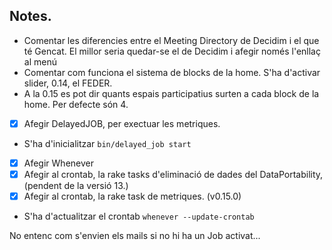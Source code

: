 ## Notes.
- Comentar les diferencies entre el Meeting Directory de Decidim i el que té Gencat. El millor seria quedar-se el de Decidim i afegir només l'enllaç al menú
- Comentar com funciona el sistema de blocks de la home. S'ha d'activar slider, 0.14, el FEDER.
- A la 0.15 es pot dir quants espais participatius surten a cada block de la home. Per defecte són 4.


- [x] Afegir DelayedJOB, per exectuar les metriques.
- S'ha d'inicialitzar `bin/delayed_job start`
- [x] Afegir Whenever
- [x] Afegir al crontab, la rake tasks d'eliminació de dades del DataPortability, (pendent de la versió 13.)
- [x] Afegir al crontab, la rake task de metriques. (v0.15.0)
- S'ha d'actualitzar el crontab `whenever --update-crontab`

No entenc com s'envien els mails si no hi ha un Job activat...
